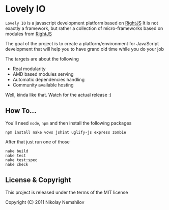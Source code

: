 # Lovely IO

`Lovely IO` is a javascript development platform based on [RightJS](http://rightjs.org)
It is not exactly a framework, but rather a collection of micro-frameworks
based on modules from [RightJS](http://rightjs.org)

The goal of the project is to create a platform/environment for JavaScript
development that will help you to have grand old time while you do your job

The targets are about the following

 * Real modularity
 * AMD based modules serving
 * Automatic dependencies handling
 * Community available hosting

Well, kinda like that.
Watch for the actual release :)


## How To...

You'll need `node`, `npm` and then install the following packages

    npm install nake vows jshint uglify-js express zombie

After that just run one of those

    nake build
    nake test
    nake test:spec
    nake check



## License & Copyright

This project is released under the terms of the MIT license

Copyright (C) 2011 Nikolay Nemshilov